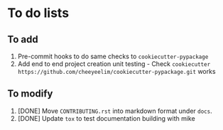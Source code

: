 # To do lists

## To add

1. Pre-commit hooks to do same checks to `cookiecutter-pypackage`
2. Add end to end project creation unit testing - Check `cookiecutter https://github.com/cheeyeelim/cookiecutter-pypackage.git` works

## To modify

1. [DONE] Move `CONTRIBUTING.rst` into markdown format under `docs`.
2. [DONE] Update `tox` to test documentation building with mike
